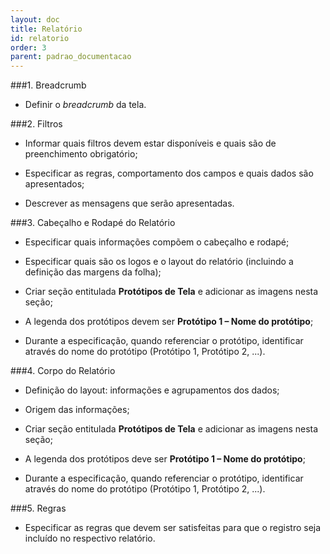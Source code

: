 ```yaml
---
layout: doc
title: Relatório
id: relatorio
order: 3
parent: padrao_documentacao
---
```


###1. Breadcrumb

- Definir o *breadcrumb* da tela.

###2. Filtros

- Informar quais filtros devem estar disponíveis e quais são de preenchimento obrigatório;

- Especificar as regras, comportamento dos campos e quais dados são apresentados;

- Descrever as mensagens que serão apresentadas.

###3. Cabeçalho e Rodapé do Relatório

- Especificar quais informações compõem o cabeçalho e rodapé;

- Especificar quais são os logos e o layout do relatório (incluindo a definição das margens da folha);

- Criar seção entitulada **Protótipos de Tela** e adicionar as imagens nesta seção;

- A legenda dos protótipos devem ser **Protótipo 1 – Nome do protótipo**;

- Durante a especificação, quando referenciar o protótipo, identificar através do nome do protótipo (Protótipo 1, Protótipo 2, ...).

###4. Corpo do Relatório

- Definição do layout: informações e agrupamentos dos dados;

- Origem das informações;

- Criar seção entitulada **Protótipos de Tela** e adicionar as imagens nesta seção;

- A legenda dos protótipos deve ser **Protótipo 1 – Nome do protótipo**;

- Durante a especificação, quando referenciar o protótipo, identificar através do nome do protótipo (Protótipo 1, Protótipo 2, ...).

###5. Regras

- Especificar as regras que devem ser satisfeitas para que o registro seja incluído no respectivo relatório.